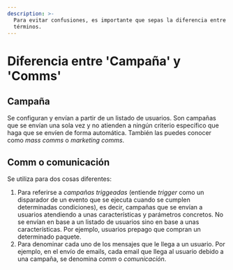 ```yaml
---
description: >-
  Para evitar confusiones, es importante que sepas la diferencia entre estos dos
  términos.
---
```


# Diferencia entre 'Campaña' y 'Comms'

## Campaña

Se configuran y envían a partir de un listado de usuarios. Son campañas que se envían una sola vez y no atienden a ningún criterio específico que haga que se envíen de forma automática. También las puedes conocer como _mass comms_ o _marketing comms_.

## Comm o comunicación

Se utiliza para dos cosas diferentes:

1. Para referirse a _campañas triggeadas_ \(entiende _trigger_ como un disparador de un evento que se ejecuta cuando se cumplen determinadas condiciones\), es decir, campañas que se envían a usuarios atendiendo a unas características y parámetros concretos. No se envían en base a un listado de usuarios sino en base a unas características. Por ejemplo, usuarios prepago que compran un determinado paquete.
2. Para denominar cada uno de los mensajes que le llega a un usuario. Por ejemplo, en el envío de emails, cada email que llega al usuario debido a una campaña, se denomina _comm_ o _comunicación_.

